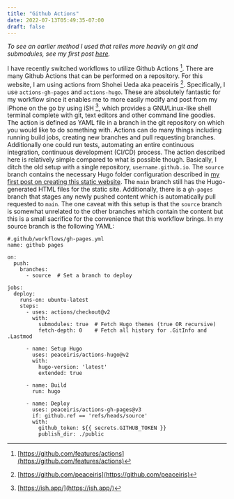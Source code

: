 ```yaml
---
title: "Github Actions"
date: 2022-07-13T05:49:35-07:00
draft: false
---
```

*To see an earlier method I used that relies more heavily on git and submodules, see my first post [here](/the-elements-of-this-static-website/).*

I have recently switched workflows to utilize Github Actions [^1].
There are many Github Actions that can be performed on a repository.
For this website, I am using actions from Shohei Ueda aka peaceiris [^2].
Specifically, I use ``actions-gh-pages`` and ``actions-hugo``.
These are absolutely fantastic for my workflow since it enables me to more easily modify and post from my iPhone on the go by using iSH [^3], which provides a GNU/Linux-like shell terminal complete with git, text editors and other command line goodies.
The action is defined as YAML file in a branch in the git repository on which you would like to do something with.
Actions can do many things including running build jobs, creating new branches and pull requesting branches.
Additionally one could run tests, automating an entire continuous integration, continuous development (CI/CD) process.
The action described here is relatively simple compared to what is possible though.
Basically, I ditch the old setup with a single repository, ``username.github.io``.
The ``source`` branch contains the necessary Hugo folder configuration described in [my first post on creating this static website](/the-elements-of-this-static-website/).
The ``main`` branch still has the Hugo-generated HTML files for the static site.
Additionally, there is a ``gh-pages`` branch that stages any newly pushed content which is automatically pull requested to ``main``.
The one caveat with this setup is that the ``source`` branch is somewhat unrelated to the other branches which contain the content but this is a small sacrifice for the convenience that this workflow brings.
In my source branch is the following YAML:

    #.github/workflows/gh-pages.yml
    name: github pages

    on:
      push:
        branches:
          - source  # Set a branch to deploy

    jobs:
      deploy:
        runs-on: ubuntu-latest
        steps:
          - uses: actions/checkout@v2
            with:
              submodules: true  # Fetch Hugo themes (true OR recursive)
              fetch-depth: 0    # Fetch all history for .GitInfo and .Lastmod

          - name: Setup Hugo
            uses: peaceiris/actions-hugo@v2
            with:
              hugo-version: 'latest'
              extended: true

          - name: Build
            run: hugo

          - name: Deploy
            uses: peaceiris/actions-gh-pages@v3
            if: github.ref == 'refs/heads/source'
            with:
              github_token: ${{ secrets.GITHUB_TOKEN }}
              publish_dir: ./public


[^1]: [https://github.com/features/actions](https://github.com/features/actions)
[^2]: [https://github.com/peaceiris](https://github.com/peaceiris)
[^3]: [https://ish.app/](https://ish.app/)
